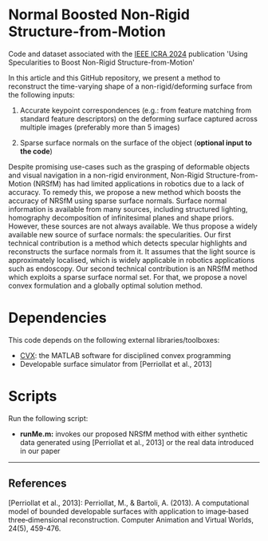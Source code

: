 # Normal Boosted Non-Rigid Structure-from-Motion
Code and dataset associated with the [IEEE ICRA 2024](https://2024.ieee-icra.org/) publication 'Using Specularities to Boost Non-Rigid Structure-from-Motion'

In this article and this GitHub repository, we present a method to reconstruct the time-varying shape of a non-rigid/deforming surface from the following inputs:

   1. Accurate keypoint correspondences (e.g.: from feature matching from standard feature descriptors) on the deforming surface captured across multiple images (preferably more than 5 images)

   2. Sparse surface normals on the surface of the object (**optional input to the code**)


Despite promising use-cases such as the grasping of deformable objects and visual navigation in a non-rigid environment, Non-Rigid Structure-from-Motion (NRSfM) has had limited applications in robotics due to a lack of accuracy. To remedy this, we propose a new method which boosts the accuracy of NRSfM using sparse surface normals. Surface normal information is available from many sources, including structured lighting, homography decomposition of infinitesimal planes and shape priors. However, these sources are not always available. We thus propose a widely available new source of surface normals: the specularities. Our first technical contribution is a method which detects specular highlights and reconstructs the surface normals from it. It assumes that the light source is approximately localised, which is widely applicable in robotics applications such as endoscopy. Our second technical contribution is an NRSfM method which exploits a sparse surface normal set. For that, we propose a novel convex formulation and a globally optimal solution method.

# Dependencies

This code depends on the following external libraries/toolboxes:

 -  [CVX](http://cvxr.com/cvx): the MATLAB software for disciplined convex programming
 -  Developable surface simulator from [Perriollat et al., 2013]

# Scripts

Run the following script:

 - **runMe.m:** invokes our proposed NRSfM method with either synthetic data generated using [Perriollat et al., 2013] or the real data introduced in our paper



---
## References


[Perriollat et al., 2013]: Perriollat, M., & Bartoli, A. (2013). A computational model of bounded developable surfaces with application to image‐based three‐dimensional reconstruction. Computer Animation and Virtual Worlds, 24(5), 459-476.


